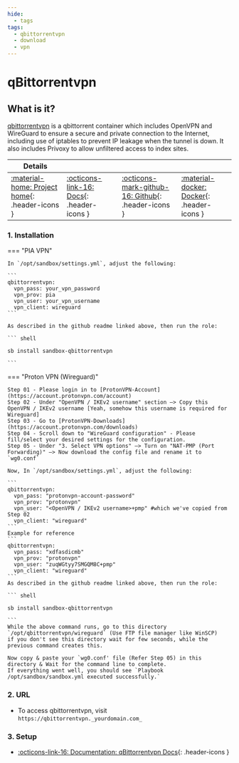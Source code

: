 ```yaml
---
hide:
  - tags
tags:
  - qbittorrentvpn
  - download
  - vpn
---
```


# qBittorrentvpn

## What is it?

[qbittorrentvpn](https://github.com/binhex/arch-qbittorrentvpn) is a qbittorrent container which includes OpenVPN and WireGuard to ensure a secure and private connection to the Internet, including use of iptables to prevent IP leakage when the tunnel is down. It also includes Privoxy to allow unfiltered access to index sites.

| Details     |             |             |             |
|-------------|-------------|-------------|-------------|
| [:material-home: Project home](https://github.com/binhex/arch-qbittorrentvpn){: .header-icons } | [:octicons-link-16: Docs](https://github.com/binhex/arch-qbittorrentvpn){: .header-icons } | [:octicons-mark-github-16: Github](https://github.com/binhex/arch-qbittorrentvpn){: .header-icons } | [:material-docker: Docker](https://hub.docker.com/r/binhex/arch-qbittorrentvpn){: .header-icons }|

### 1. Installation

=== "PIA VPN"

    In `/opt/sandbox/settings.yml`, adjust the following:
    
    ```
    qbittorrentvpn:
      vpn_pass: your_vpn_password
      vpn_prov: pia
      vpn_user: your_vpn_username
      vpn_client: wireguard
    ```

    As described in the github readme linked above, then run the role:

    ``` shell

    sb install sandbox-qbittorrentvpn

    ```

=== "Proton VPN (Wireguard)"

    Step 01 - Please login in to [ProtonVPN-Account](https://account.protonvpn.com/account)
    Step 02 - Under "OpenVPN / IKEv2 username" section —> Copy this OpenVPN / IKEv2 username [Yeah, somehow this username is required for Wireguard]
    Step 03 - Go to [ProtonVPN-Downloads](https://account.protonvpn.com/downloads)
    Step 04 - Scroll down to "WireGuard configuration" - Please fill/select your desired settings for the configuration.
    Step 05 - Under "3. Select VPN options" —> Turn on "NAT-PMP (Port Forwarding)" —> Now download the config file and rename it to `wg0.conf`
    
    Now, In `/opt/sandbox/settings.yml`, adjust the following:
    
    ```
    qbittorrentvpn:
      vpn_pass: "protonvpn-account-password"
      vpn_prov: "protonvpn"
      vpn_user: "<OpenVPN / IKEv2 username>+pmp" #which we've copied from Step 02
      vpn_client: "wireguard"
    ```
    Example for reference
    ```
    qbittorrentvpn:
      vpn_pass: "xdfasdicmb"
      vpn_prov: "protonvpn"
      vpn_user: "zuqWGtyy7SMGQM8C+pmp"
      vpn_client: "wireguard"
    ```
    As described in the github readme linked above, then run the role:

    ``` shell

    sb install sandbox-qbittorrentvpn

    ```
    While the above command runs, go to this directory `/opt/qbittorrentvpn/wireguard` (Use FTP file manager like WinSCP)
    if you don't see this directory wait for few seconds, while the previous command creates this.

    Now copy & paste your `wg0.conf' file (Refer Step 05) in this directory & Wait for the command line to complete.
    If everything went well, you should see `Playbook /opt/sandbox/sandbox.yml executed successfully.`

### 2. URL

- To access qbittorrentvpn, visit `https://qbittorrentvpn._yourdomain.com_`

### 3. Setup

- [:octicons-link-16: Documentation: qBittorrentvpn Docs](https://github.com/binhex/arch-qbittorrentvpn){: .header-icons }
